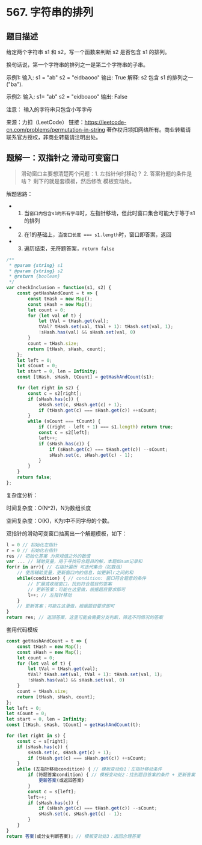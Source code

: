 # 567. 字符串的排列

## 题目描述

给定两个字符串 s1 和 s2，写一个函数来判断 s2 是否包含 s1 的排列。

换句话说，第一个字符串的排列之一是第二个字符串的子串。

示例1:
输入: s1 = "ab" s2 = "eidbaooo"
输出: True
解释: s2 包含 s1 的排列之一 ("ba").

示例2:
输入: s1= "ab" s2 = "eidboaoo"
输出: False

注意：
输入的字符串只包含小写字母

来源：力扣（LeetCode）
链接：https://leetcode-cn.com/problems/permutation-in-string
著作权归领扣网络所有。商业转载请联系官方授权，非商业转载请注明出处。

## 题解一：双指针之 滑动可变窗口

> 滑动窗口主要想清楚两个问题：1. 左指针何时移动？ 2. 答案符题的条件是啥？
> 剩下的就是套模板，然后修改 模板变动处。

解题思路：

- 1. 当``窗口内包含s1的所有字母``时，左指针移动，但此时窗口集合可能大于等于s1的排列 
- 2. 在1的基础上，当``窗口长度 === s1.length``时，窗口即答案，返回
- 3. 遍历结束，无符题答案，``return false``

```js
/**
 * @param {string} s1
 * @param {string} s2
 * @return {boolean}
 */
var checkInclusion = function(s1, s2) {
    const getHashAndCount = t => {
        const tHash = new Map();
        const sHash = new Map();
        let count = 0;
        for (let val of t) {
            let tVal = tHash.get(val);
            tVal? tHash.set(val, tVal + 1): tHash.set(val, 1);
            !sHash.has(val) && sHash.set(val, 0)
        }
        count = tHash.size;
        return [tHash, sHash, count];
    };
    let left = 0;
    let sCount = 0;
    let start = 0, len = Infinity;
    const [tHash, sHash, tCount] = getHashAndCount(s1);

    for (let right in s2) {
        const c = s2[right];
        if (sHash.has(c)) {
            sHash.set(c, sHash.get(c) + 1);
            if (tHash.get(c) === sHash.get(c)) ++sCount;
        }
        while (sCount === tCount) {
            if ((right - left + 1) === s1.length) return true;
            const c = s2[left];
            left++;
            if (sHash.has(c)) {
                if (sHash.get(c) === tHash.get(c)) --sCount;
                sHash.set(c, sHash.get(c) - 1);
            }
        }
    }
    return false;
};
```

复杂度分析：

时间复杂度：O(N^2)，N为数组长度

空间复杂度：O(K)，K为t中不同字母的个数。

双指针的滑动可变窗口抽离出一个解题模板，如下：

```js
l = 0 // 初始化左指针
r = 0 // 初始化右指针
res // 初始化答案 为常规值之外的数值
var ... // 辅助变量，用于寻找符合题目的解，本题如sum记录和
for(r in arr){ // 右指针遍历 可迭代集合（如数组）
    // 使用辅助变量，更新窗口内的信息，如更新lr之间的和
    while(condition) { // condition: 窗口符合题意的条件
        // 扩展或收缩窗口，找到符合题目的答案
        // 更新答案：可能在这里做，根据题目要求即可
        l++; // 左指针移动
    }
    // 更新答案：可能在这里做，根据题目要求即可
}
return res; // 返回答案，这里可能会需要分支判断，筛选不同情况的答案
```

套用代码模板

```js
const getHashAndCount = t => {
    const tHash = new Map();
    const sHash = new Map();
    let count = 0;
    for (let val of t) {
        let tVal = tHash.get(val);
        tVal? tHash.set(val, tVal + 1): tHash.set(val, 1);
        !sHash.has(val) && sHash.set(val, 0)
    }
    count = tHash.size;
    return [tHash, sHash, count];
};
let left = 0;
let sCount = 0;
let start = 0, len = Infinity;
const [tHash, sHash, tCount] = getHashAndCount(t);

for (let right in s) {
    const c = s[right];
    if (sHash.has(c)) {
        sHash.set(c, sHash.get(c) + 1);
        if (tHash.get(c) === sHash.get(c)) ++sCount;
    }
    while (左指针移动condition) { // 模板变动处1：左指针移动条件
        if (符题答案condition) { // 模板变动处2：找到题目答案的条件 + 更新答案(或返回答案)
            更新答案(或返回答案)
        }
        const c = s[left];
        left++;
        if (sHash.has(c)) {
            if (sHash.get(c) === tHash.get(c)) --sCount;
            sHash.set(c, sHash.get(c) - 1);
        }
    }
}
return 答案(或分支判断答案); // 模板变动处3：返回合理答案
```
